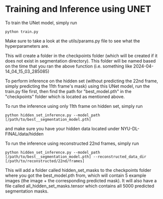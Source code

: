 # Training and Inference using UNET

To train the UNet model, simply run 

```
python train.py
```

Make sure to take a look at the utils/params.py file to see what the hyperparameters are. 

This will create a folder in the checkpoints folder (which will be created if it does not exist in segmentation directory). This folder will be named based on the time that you ran the above function (i.e. something like 2024-04-14_04_15_03_285085)

To perform inference on the hidden set (without predicting the 22nd frame, simply predicting the 11th frame's mask) using this UNet model, run the train.py file first, then find the path for "best_model.pth" in the "checkpoints" folder which is located as mentioned above.

To run the inference using only 11th frame on hidden set, simply run

```
python hidden_set_inference.py --model_path [/path/to/best__segmentation_model.pth]
```

and make sure you have your hidden data located under NYU-DL-FINAL/data/hidden

To run the inference using reconstructed 22nd frames, simply run

```
python hidden_set_inference.py --model_path [/path/to/best__segmentation_model.pth] --reconstructed_data_dir [/path/to/reconstructed/22nd/frames]
```

This will add a folder called hidden_set_masks to the checkpoints folder where you got the best_model.pth from, which will contain 5 example images (the image + the corresponding predicted mask). It will also have a file called all_hidden_set_masks.tensor which contains all 5000 predicted segmentation masks.
